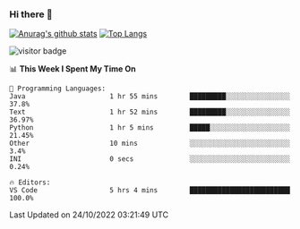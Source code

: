 ### Hi there 👋

<!--
**Akelio-zhang/akelio-zhang** is a ✨ _special_ ✨ repository because its `README.md` (this file) appears on your GitHub profile.

Here are some ideas to get you started:

- 🔭 I’m currently working on ...
- 🌱 I’m currently learning ...
- 👯 I’m looking to collaborate on ...
- 🤔 I’m looking for help with ...
- 💬 Ask me about ...
- 📫 How to reach me: ...
- 😄 Pronouns: ...
- ⚡ Fun fact: ...
-->

[![Anurag's github stats](https://github-readme-stats.vercel.app/api?username=akelio-zhang&line_height=24&hide=contribs&show_icons=true&count_private=true)](https://github.com/anuraghazra/github-readme-stats)
[![Top Langs](https://github-readme-stats.vercel.app/api/top-langs/?username=akelio-zhang&card_width=240&layout=compact&hide=html)](https://github.com/anuraghazra/github-readme-stats)


![visitor badge](https://komarev.com/ghpvc/?username=akelio-zhang&label=PROFILE+VIEWS&style=for-the-badge)
<!--START_SECTION:waka-->
📊 **This Week I Spent My Time On** 

```text
💬 Programming Languages: 
Java                     1 hr 55 mins        █████████░░░░░░░░░░░░░░░░   37.8% 
Text                     1 hr 52 mins        █████████░░░░░░░░░░░░░░░░   36.97% 
Python                   1 hr 5 mins         █████░░░░░░░░░░░░░░░░░░░░   21.45% 
Other                    10 mins             ░░░░░░░░░░░░░░░░░░░░░░░░░   3.4% 
INI                      0 secs              ░░░░░░░░░░░░░░░░░░░░░░░░░   0.24%

🔥 Editors: 
VS Code                  5 hrs 4 mins        █████████████████████████   100.0%

```


 Last Updated on 24/10/2022 03:21:49 UTC
<!--END_SECTION:waka-->


